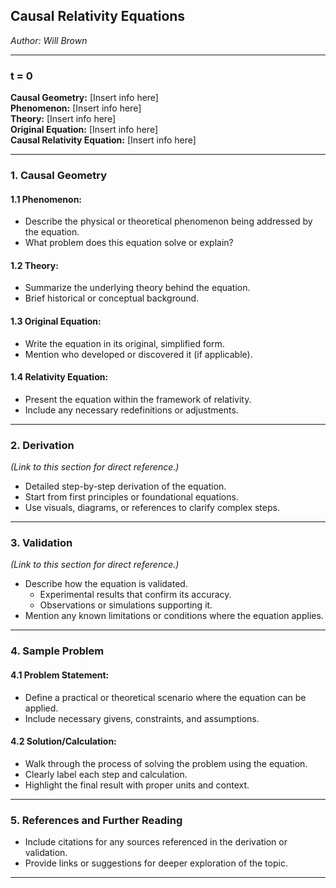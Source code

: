 
## **Causal Relativity Equations**  
*Author: Will Brown*  

---

### **t = 0**  
**Causal Geometry:** [Insert info here]  
**Phenomenon:** [Insert info here]  
**Theory:** [Insert info here]  
**Original Equation:** [Insert info here]  
**Causal Relativity Equation:** [Insert info here]  

---

### **1. Causal Geometry**  
#### **1.1 Phenomenon:**  
- Describe the physical or theoretical phenomenon being addressed by the equation.  
- What problem does this equation solve or explain?  

#### **1.2 Theory:**  
- Summarize the underlying theory behind the equation.  
- Brief historical or conceptual background.  

#### **1.3 Original Equation:**  
- Write the equation in its original, simplified form.  
- Mention who developed or discovered it (if applicable).  

#### **1.4 Relativity Equation:**  
- Present the equation within the framework of relativity.  
- Include any necessary redefinitions or adjustments.

---

### **2. Derivation**  
*(Link to this section for direct reference.)*  
- Detailed step-by-step derivation of the equation.  
- Start from first principles or foundational equations.  
- Use visuals, diagrams, or references to clarify complex steps.  

---

### **3. Validation**  
*(Link to this section for direct reference.)*  
- Describe how the equation is validated.  
  - Experimental results that confirm its accuracy.  
  - Observations or simulations supporting it.  
- Mention any known limitations or conditions where the equation applies.

---

### **4. Sample Problem**  
#### **4.1 Problem Statement:**  
- Define a practical or theoretical scenario where the equation can be applied.  
- Include necessary givens, constraints, and assumptions.  

#### **4.2 Solution/Calculation:**  
- Walk through the process of solving the problem using the equation.  
- Clearly label each step and calculation.  
- Highlight the final result with proper units and context.

---

### **5. References and Further Reading**  
- Include citations for any sources referenced in the derivation or validation.  
- Provide links or suggestions for deeper exploration of the topic.  

---
